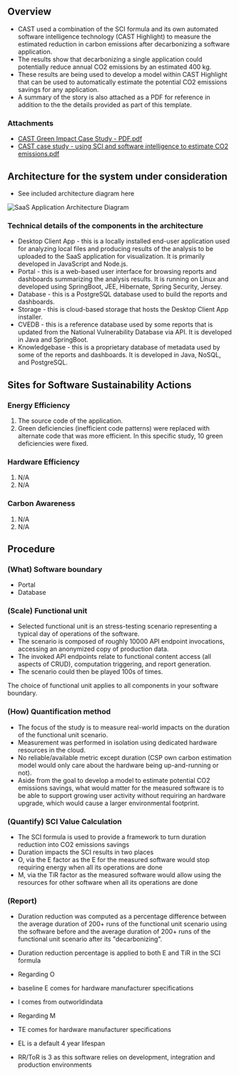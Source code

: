 ## Overview

- CAST used a combination of the SCI formula and its own automated software intelligence technology (CAST Highlight) to measure the estimated reduction in carbon emissions after decarbonizing a software application.
- The results show that decarbonizing a single application could potentially reduce annual CO2 emissions by an estimated 400 kg.
- These results are being used to develop a model within CAST Highlight that can be used to automatically estimate the potential CO2 emissions savings for any application.
- A summary of the story is also attached as a PDF for reference in addition to the the details provided as part of this template.

### Attachments
- [CAST Green Impact Case Study - PDF.pdf](https://github.com/Green-Software-Foundation/sci-guide/files/14411320/CAST.Green.Impact.Case.Study.-.PDF.pdf)
- [CAST case study - using SCI and software intelligence to estimate CO2 emissions.pdf](https://github.com/Green-Software-Foundation/sci-guide/files/14721312/CAST.case.study.-.using.SCI.and.software.intelligence.to.estimate.CO2.emissions.pdf)

## Architecture for the system under consideration

- See included architecture diagram here

![SaaS Application Architecture Diagram](https://github.com/Green-Software-Foundation/sci-guide/assets/43577377/e0fd337f-433b-499c-8ecd-be11075e4da1)


### Technical details of the components in the architecture

- Desktop Client App - this is a locally installed end-user application used for analyzing local files and producing results of the analysis to be uploaded to the SaaS application for visualization. It is primarily developed in JavaScript and Node.js.
- Portal - this is a web-based user interface for browsing reports and dashboards summarizing the analysis results. It is running on Linux and developed using SpringBoot, JEE, Hibernate, Spring Security, Jersey.
- Database - this is a PostgreSQL database used to build the reports and dashboards.
- Storage - this is cloud-based storage that hosts the Desktop Client App installer.
- CVEDB - this is a reference database used by some reports that is updated from the National Vulnerability Database via API. It is developed in Java and SpringBoot.
- Knowledgebase - this is a proprietary database of metadata used by some of the reports and dashboards. It is developed in Java, NoSQL, and PostgreSQL.

## Sites for Software Sustainability Actions


### Energy Efficiency 

1. The source code of the application.
2. Green deficiencies (inefficient code patterns) were replaced with alternate code that was more efficient. In this specific study, 10 green deficiencies were fixed.

### Hardware Efficiency

1. N/A
2. N/A

### Carbon Awareness

1. N/A
2. N/A

## Procedure

### (What) Software boundary

- Portal
- Database

### (Scale) Functional unit 

- Selected functional unit is an stress-testing scenario representing a typical day of operations of the software. 
- The scenario is composed of roughly 10000 API endpoint invocations, accessing an anonymized copy of production data. 
- The invoked API endpoints relate to functional content access (all aspects of CRUD), computation triggering, and report generation. 
- The scenario could then be played 100s of times.
 
The choice of functional unit applies to all components in your software boundary. 

### (How) Quantification method

- The focus of the study is to measure real-world impacts on the duration of the functional unit scenario.
- Measurement was performed in isolation using dedicated hardware resources in the cloud.
- No reliable/available metric except duration (CSP own carbon estimation model would only care about the hardware being up-and-running or not).
- Aside from the goal to develop a model to estimate potential CO2 emissions savings, what would matter for the measured software is to be able to support growing user activity without requiring an hardware upgrade, which would cause a larger environmental footprint.

### (Quantify) SCI Value Calculation

- The SCI formula is used to provide a framework to turn duration reduction into CO2 emissions savings
- Duration impacts the SCI results in two places
 - O, via the E factor as the E for the measured software would stop requiring energy when all its operations are done
 - M, via the TiR factor as the measured software would allow using the resources for other software when all its operations are done

### (Report) 

- Duration reduction was computed as a percentage difference between the average duration of 200+ runs of the functional unit scenario using the software before and the average duration of 200+ runs of the functional unit scenario after its "decarbonizing".

- Duration reduction percentage is applied to both E and TiR in the SCI formula

- Regarding O
 - baseline E comes for hardware manufacturer specifications
 - I comes from outworldindata
- Regarding M
 - TE comes for hardware manufacturer specifications 
 - EL is a default 4 year lifespan
 - RR/ToR is 3 as this software relies on development, integration and production environments
